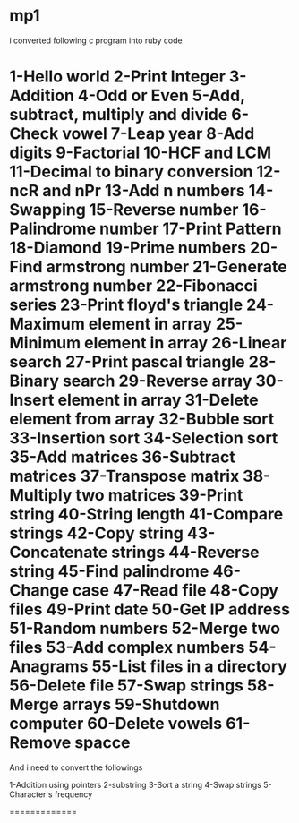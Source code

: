 mp1
=== 
i converted following c program into ruby code

1-Hello world
2-Print Integer
3-Addition
4-Odd or Even
5-Add, subtract, multiply and divide
6-Check vowel
7-Leap year
8-Add digits
9-Factorial
10-HCF and LCM
11-Decimal to binary conversion
12-ncR and nPr
13-Add n numbers
14-Swapping
15-Reverse number
16-Palindrome number
17-Print Pattern
18-Diamond
19-Prime numbers 
20-Find armstrong number
21-Generate armstrong number
22-Fibonacci series
23-Print floyd's triangle
24-Maximum element in array
25-Minimum element in array
26-Linear search
27-Print pascal triangle
28-Binary search
29-Reverse array
30-Insert element in array
31-Delete element from array
32-Bubble sort
33-Insertion sort
34-Selection sort
35-Add matrices
36-Subtract matrices
37-Transpose matrix
38-Multiply two matrices
39-Print string
40-String length
41-Compare strings
42-Copy string
43-Concatenate strings
44-Reverse string
45-Find palindrome
46-Change case
47-Read file
48-Copy files
49-Print date
50-Get IP address
51-Random numbers
52-Merge two files
53-Add complex numbers
54-Anagrams
55-List files in a directory
56-Delete file
57-Swap strings
58-Merge arrays
59-Shutdown computer
60-Delete vowels
61-Remove spacce 
=============
And i need to convert the followings

1-Addition using pointers
2-substring
3-Sort a string
4-Swap strings
5-Character's frequency

=============
